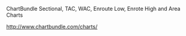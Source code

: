 ChartBundle Sectional, TAC, WAC, Enroute Low, Enrote High and Area Charts

http://www.chartbundle.com/charts/
